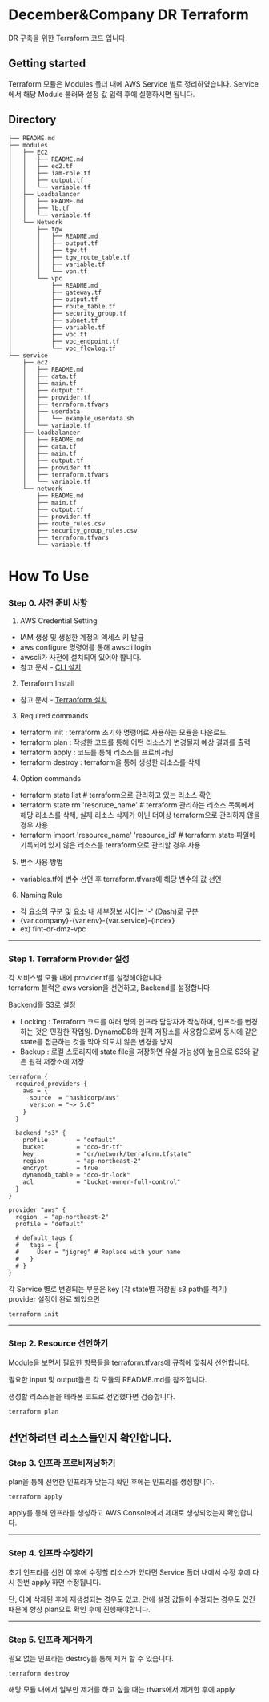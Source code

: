 # December&Company DR Terraform 

DR 구축을 위한 Terraform 코드 입니다.


## Getting started

Terraform 모듈은 Modules 폴더 내에 AWS Service 별로 정리하였습니다.
Service에서 해당 Module 불러와 설정 값 입력 후에 실행하시면 됩니다.


## Directory 

```
├── README.md
├── modules
│   ├── EC2
│   │   ├── README.md
│   │   ├── ec2.tf
│   │   ├── iam-role.tf
│   │   ├── output.tf
│   │   └── variable.tf
│   ├── Loadbalancer
│   │   ├── README.md
│   │   ├── lb.tf
│   │   └── variable.tf
│   └── Network
│       ├── tgw
│       │   ├── README.md
│       │   ├── output.tf
│       │   ├── tgw.tf
│       │   ├── tgw_route_table.tf
│       │   ├── variable.tf
│       │   └── vpn.tf
│       └── vpc
│           ├── README.md
│           ├── gateway.tf
│           ├── output.tf
│           ├── route_table.tf
│           ├── security_group.tf
│           ├── subnet.tf
│           ├── variable.tf
│           ├── vpc.tf
│           ├── vpc_endpoint.tf
│           └── vpc_flowlog.tf
└── service
    ├── ec2
    │   ├── README.md
    │   ├── data.tf
    │   ├── main.tf
    │   ├── output.tf
    │   ├── provider.tf
    │   ├── terraform.tfvars
    │   ├── userdata
    │   │   └── example_userdata.sh
    │   └── variable.tf
    ├── loadbalancer
    │   ├── README.md
    │   ├── data.tf
    │   ├── main.tf
    │   ├── output.tf
    │   ├── provider.tf
    │   ├── terraform.tfvars
    │   └── variable.tf
    └── network
        ├── README.md
        ├── main.tf
        ├── output.tf
        ├── provider.tf
        ├── route_rules.csv
        ├── security_group_rules.csv
        ├── terraform.tfvars
        └── variable.tf
```

# How To Use
### Step 0. 사전 준비 사항
1. AWS Credential Setting
- IAM 생성 및 생성한 계정의 액세스 키 발급
- aws configure 명령어를 통해 awscli login
 - awscli가 사전에 설치되어 있어야 합니다.
 - 참고 문서 - [CLI 설치](https://docs.aws.amazon.com/ko_kr/cli/latest/userguide/getting-started-install.html)
2. Terraform Install
- 참고 문서 - [Terraoform 설치](https://developer.hashicorp.com/terraform/tutorials/aws-get-started/install-cli)
3. Required commands
- terraform init : terraform 초기화 명령어로 사용하는 모듈을 다운로드
- terraform plan : 작성한 코드를 통해 어떤 리소스가 변경될지 예상 결과를 출력
- terraform apply : 코드를 통해 리소스를 프로비저닝
- terraform destroy : terraform을 통해 생성한 리소스를 삭제
4. Option commands
- terraform state list # terraform으로 관리하고 있는 리소스 확인
- terraform state rm 'resoruce_name' # terraform 관리하는 리소스 목록에서 해당 리소스를 삭제, 실제 리소스 삭제가 아닌 더이상 terraform으로 관리하지 않을 경우 사용
- terraform import 'resource_name' 'resource_id' # terraform state 파일에 기록되어 있지 않은 리소스를 terraform으로 관리할 경우 사용
5. 변수 사용 방법
- variables.tf에 변수 선언 후 terraform.tfvars에 해당 변수의 값 선언
6. Naming Rule 
- 각 요소의 구분 및 요소 내 세부정보 사이는 '-' (Dash)로 구분
- {var.company}-{var.env}-{var.service}-{index}
- ex) fint-dr-dmz-vpc


---

### Step 1. Terraform Provider 설정  

각 서비스별 모듈 내에 provider.tf를 설정해야합니다.  
terraform 블럭은 aws version을 선언하고, Backend를 설정합니다.  

Backend를 S3로 설정
- Locking : Terraform 코드를 여러 명의 인프라 담당자가 작성하며, 인프라를 변경하는 것은 민감한 작업임. DynamoDB와 원격 저장소를 사용함으로써 동시에 같은 state를 접근하는 것을 막아 의도치 않은 변경을 방지
- Backup : 로컬 스토리지에 state file을 저장하면 유실 가능성이 높음으로 S3와 같은 원격 저장소에 저장
```
terraform {
  required_providers {
    aws = {
      source  = "hashicorp/aws"
      version = "~> 5.0"
    }
  }

  backend "s3" {
    profile        = "default"
    bucket         = "dco-dr-tf"
    key            = "dr/network/terraform.tfstate"
    region         = "ap-northeast-2"
    encrypt        = true
    dynamodb_table = "dco-dr-lock"
    acl            = "bucket-owner-full-control"
  }
}

provider "aws" {
  region  = "ap-northeast-2"
  profile = "default"

  # default_tags {
  #   tags = {
  #     User = "jigreg" # Replace with your name
  #   }
  # }
}

```
각 Service 별로 변경되는 부분은 key (각 state별 저장될 s3 path를 적기)  
provider 설정이 완료 되었으면 
```
terraform init
```
---
### Step 2. Resource 선언하기

Module을 보면서 필요한 항목들을 terraform.tfvars에 규칙에 맞춰서 선언합니다.

필요한 input 및 output들은 각 모듈의 README.md를 참조합니다.

생성할 리소스들을 테라폼 코드로 선언했다면 검증합니다.
```
terraform plan
```
선언하려던 리소스들인지 확인합니다.
---
### Step 3. 인프라 프로비저닝하기
plan을 통해 선언한 인프라가 맞는지 확인 후에는 인프라를 생성합니다.
```
terraform apply
```
apply를 통해 인프라를 생성하고 AWS Console에서 제대로 생성되었는지 확인합니다.

---

### Step 4. 인프라 수정하기

초기 인프라를 선언 이 후에 수정할 리소스가 있다면 Service 폴더 내에서 수정 후에 다시 한번 apply 하면 수정됩니다.

단, 아예 삭제된 후에 재생성되는 경우도 있고, 안에 설정 값들이 수정되는 경우도 있긴 때문에 항상 plan으로 확인 후에 진행해야합니다.

---

### Step 5. 인프라 제거하기

필요 없는 인프라는 destroy를 통해 제거 할 수 있습니다.
```
terraform destroy
```
해당 모듈 내에서 일부만 제거를 하고 싶을 때는 tfvars에서 제거한 후에 apply
